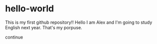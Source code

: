 # hello-world
This is my first github repository!!
Hello I am Alex and I'm going to study English next year. That's my porpuse.

continue
